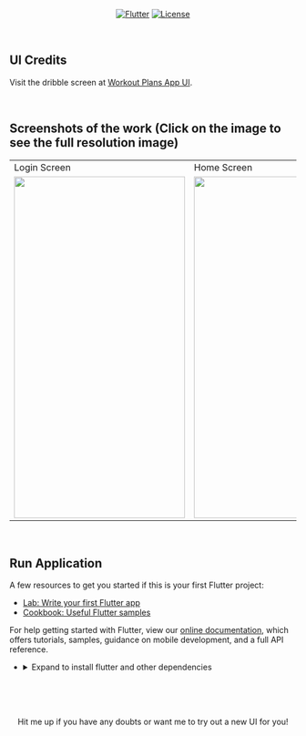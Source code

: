 <p align="center">
<a href=""><img title="Flutter" src="https://img.shields.io/badge/Flutter-2-blue?style=for-the-badge&logo=flutter"></a>
<a href=""><img title="License" src="https://img.shields.io/badge/License-Open Source-brightgreen?style=for-the-badge&logo="></a>
</p>

<br>

## UI Credits

Visit the dribble screen at <a href="https://dribbble.com/shots/14813508-Workout-Plans-App-UI/attachments/6521272?mode=media"> Workout Plans App UI</a>.

<br>

## Screenshots of the work (Click on the image to see the full resolution image)
<table>
  <tr>
    <td>Login Screen</td>
     <td>Home Screen</td>
     <td>Detailed Screen</td>
  </tr>
  <tr>
    <td><img src="https://github.com/Vignesh0404/Flutter-UI-Kit/blob/main/20-workout/output/3.jpeg" width=300 height=600></td>
    <td><img src="https://github.com/Vignesh0404/Flutter-UI-Kit/blob/main/20-workout/output/2.jpeg" width=270 height=600></td>
    <td><img src="https://github.com/Vignesh0404/Flutter-UI-Kit/blob/main/20-workout/output/1.jpeg" width=270 height=600></td>
  </tr>
 </table>
 <br>
 
 
 ## Run Application
 
A few resources to get you started if this is your first Flutter project:

- [Lab: Write your first Flutter app](https://flutter.dev/docs/get-started/codelab)
- [Cookbook: Useful Flutter samples](https://flutter.dev/docs/cookbook)

For help getting started with Flutter, view our
[online documentation](https://flutter.dev/docs), which offers tutorials,
samples, guidance on mobile development, and a full API reference.

<ul><li><details>
<summary>Expand to install flutter and other dependencies</b></summary>
<li>Follow this to install <strong><a href="https://flutter.dev/docs/get-started/install">Flutter</a></strong></li>
</ul></li></ul></details></li></ul>
<br>
<br><br>
<p align="center">
  Hit me up if you have any doubts or want me to try out a new UI for you!
</p>


